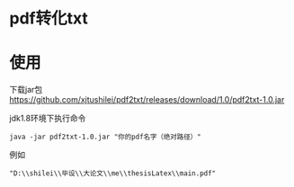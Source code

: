 # pdf转化txt

# 使用

下载jar包  https://github.com/xjtushilei/pdf2txt/releases/download/1.0/pdf2txt-1.0.jar 


jdk1.8环境下执行命令
```
java -jar pdf2txt-1.0.jar "你的pdf名字（绝对路径）"
```

例如

```
"D:\\shilei\\毕设\\大论文\\me\\thesisLatex\\main.pdf"
```
